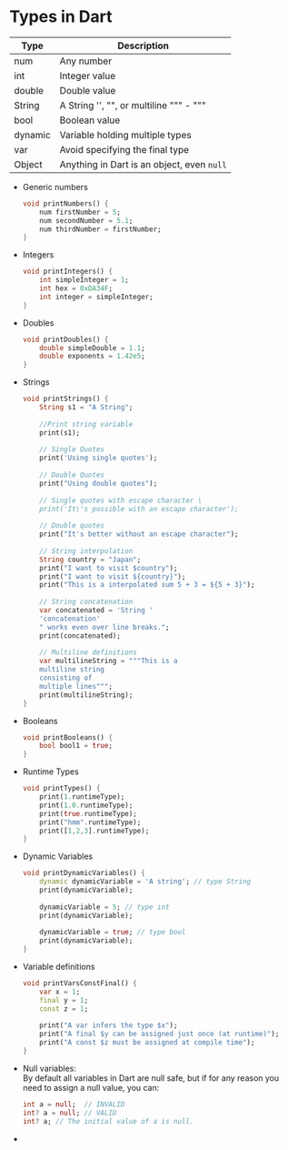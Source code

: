 # Types in Dart

| Type    | Description                                |
|---------|--------------------------------------------|
| num     | Any number                                 |
| int     | Integer value                              |
| double  | Double value                               |
| String  | A String '', "", or multiline """ - """    |
| bool    | Boolean value                              |
| dynamic | Variable holding multiple types            |
| var     | Avoid specifying the final type            |
| Object  | Anything in Dart is an object, even `null` |

* Generic numbers
    ``` dart
    void printNumbers() {
        num firstNumber = 5;
        num secondNumber = 5.1;
        num thirdNumber = firstNumber;
    }
    ```
* Integers
    ``` dart
    void printIntegers() {
        int simpleInteger = 1;
        int hex = 0xDA34F;
        int integer = simpleInteger;
    }
    ```
* Doubles
    ``` dart
    void printDoubles() {
        double simpleDouble = 1.1;
        double exponents = 1.42e5;
    }
    ```
* Strings
    ``` dart
    void printStrings() {
        String s1 = "A String";
        
        //Print string variable
        print(s1);
        
        // Single Quotes
        print('Using single quotes');
        
        // Double Quotes
        print("Using double quotes");
        
        // Single quotes with escape character \
        print('It\'s possible with an escape character');
        
        // Double quotes
        print("It's better without an escape character");
        
        // String interpolation
        String country = "Japan";
        print("I want to visit $country");
        print("I want to visit ${country}");
        print("This is a interpolated sum 5 + 3 = ${5 + 3}");
        
        // String concatenation
        var concatenated = 'String '
        'concatenation'
        " works even over line breaks.";
        print(concatenated);
        
        // Multiline definitions
        var multilineString = """This is a
        multiline string
        consisting of
        multiple lines""";
        print(multilineString);
    }
    ```
* Booleans
    ``` dart
    void printBooleans() {
        bool bool1 = true;
    }
    ```
* Runtime Types
    ``` dart
    void printTypes() {
        print(1.runtimeType);
        print(1.0.runtimeType);
        print(true.runtimeType);
        print("hmm".runtimeType);
        print([1,2,3].runtimeType);
    }
    ```
* Dynamic Variables
    ``` dart
    void printDynamicVariables() {
        dynamic dynamicVariable = 'A string'; // type String
        print(dynamicVariable);
        
        dynamicVariable = 5; // type int
        print(dynamicVariable);
        
        dynamicVariable = true; // type bool
        print(dynamicVariable);
    }
    ```
* Variable definitions
    ``` dart
    void printVarsConstFinal() {
        var x = 1;
        final y = 1;
        const z = 1;
        
        print("A var infers the type $x");
        print("A final $y can be assigned just once (at runtime)");
        print("A const $z must be assigned at compile time");
    }
    ```
* Null variables:  
By default all variables in Dart are null safe, but if for any reason you need to assign a null value, you can: 
  ```dart
  int a = null;  // INVALID
  int? a = null; // VALID
  int? a; // The initial value of a is null.
  ```
* 
